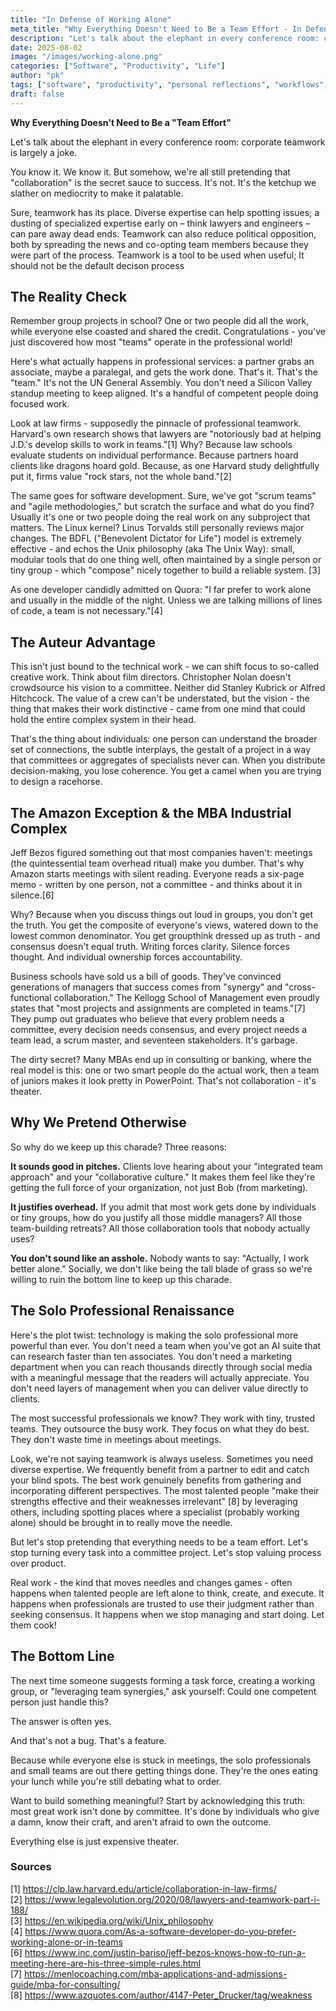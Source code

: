 ```yaml
---
title: "In Defense of Working Alone"
meta_title: "Why Everything Doesn't Need to Be a Team Effort - In Defense of Working Alone"
description: "Let's talk about the elephant in every conference room: corporate teamwork is largely a joke. You know it. We know it. But somehow, we're all still pretending that collaboration is the secret sauce to success."
date: 2025-08-02
image: "/images/working-alone.png"
categories: ["Software", "Productivity", "Life"]
author: "pk"
tags: ["software", "productivity", "personal reflections", "workflows", "bricolage"]
draft: false
---
```


**Why Everything Doesn't Need to Be a "Team Effort"**

Let's talk about the elephant in every conference room: corporate teamwork is largely a joke.  

You know it. We know it.  But somehow, we're all still pretending that "collaboration" is the secret sauce to success. It's not. It's the ketchup we slather on mediocrity to make it palatable.

Sure, teamwork has its place. Diverse expertise can help spotting issues; a dusting of specialized expertise early on – think lawyers and engineers – can pare away dead ends.  Teamwork can also reduce political opposition, both by spreading the news and co-opting team members because they were part of the process.  Teamwork is a tool to be used when useful;  It should not be the default decison process

## The Reality Check 

Remember group projects in school? One or two people did all the work, while everyone else coasted and shared the credit. Congratulations - you've just discovered how most "teams" operate in the professional world! 

Here's what actually happens in professional services: a partner grabs an associate, maybe a paralegal, and gets the work done. That's it. That's the "team." It's not the UN General Assembly. You don't need a Silicon Valley standup meeting to keep aligned. It's a handful of competent people doing focused work.

Look at law firms - supposedly the pinnacle of professional teamwork. Harvard's own research shows that lawyers are "notoriously bad at helping J.D.'s develop skills to work in teams."[1] Why? Because law schools evaluate students on individual performance. Because partners hoard clients like dragons hoard gold. Because, as one Harvard study delightfully put it, firms value "rock stars, not the whole band."[2]

The same goes for software development. Sure, we've got "scrum teams" and "agile methodologies," but scratch the surface and what do you find? Usually it's one or two people doing the real work on any subproject that matters. The Linux kernel? Linus Torvalds still personally reviews major changes. The BDFL ("Benevolent Dictator for Life") model is extremely effective - and echos the Unix philosophy (aka The Unix Way): small, modular tools that do one thing well, often maintained by a single person or tiny group - which "compose" nicely together to build a reliable system. [3]

As one developer candidly admitted on Quora: "I far prefer to work alone and usually in the middle of the night. Unless we are talking millions of lines of code, a team is not necessary."[4]

## The Auteur Advantage

This isn't just bound to the technical work - we can shift focus to so-called creative work. Think about film directors. Christopher Nolan doesn't crowdsource his vision to a committee. Neither did Stanley Kubrick or Alfred Hitchcock. The value of a crew can't be understated, but the vision - the thing that makes their work distinctive - came from one mind that could hold the entire complex system in their head.

That's the thing about individuals: one person can understand the broader set of connections, the subtle interplays, the gestalt of a project in a way that committees or aggregates of specialists never can. When you distribute decision-making, you lose coherence. You get a camel when you are trying to design a racehorse.

## The Amazon Exception & the MBA Industrial Complex

Jeff Bezos figured something out that most companies haven't: meetings (the quintessential team overhead ritual) make you dumber. That's why Amazon starts meetings with silent reading. Everyone reads a six-page memo - written by one person, not a committee - and thinks about it in silence.[6]

Why? Because when you discuss things out loud in groups, you don't get the truth. You get the composite of everyone's views, watered down to the lowest common denominator. You get groupthink dressed up as truth - and consensus doesn't equal truth. Writing forces clarity. Silence forces thought. And individual ownership forces accountability.

Business schools have sold us a bill of goods. They've convinced generations of managers that success comes from "synergy" and "cross-functional collaboration." The Kellogg School of Management even proudly states that "most projects and assignments are completed in teams."[7] They pump out graduates who believe that every problem needs a committee, every decision needs consensus, and every project needs a team lead, a scrum master, and seventeen stakeholders. It's garbage.

The dirty secret? Many MBAs end up in consulting or banking, where the real model is this: one or two smart people do the actual work, then a team of juniors makes it look pretty in PowerPoint. That's not collaboration - it's theater.

## Why We Pretend Otherwise 

So why do we keep up this charade? Three reasons:

**It sounds good in pitches.** Clients love hearing about your "integrated team approach" and your "collaborative culture." It makes them feel like they're getting the full force of your organization, not just Bob (from marketing).

**It justifies overhead.** If you admit that most work gets done by individuals or tiny groups, how do you justify all those middle managers? All those team-building retreats? All those collaboration tools that nobody actually uses?

**You don't sound like an asshole.** Nobody wants to say: "Actually, I work better alone." Socially, we don't like being the tall blade of grass so we're willing to ruin the bottom line to keep up this charade.

## The Solo Professional Renaissance
 
Here's the plot twist: technology is making the solo professional more powerful than ever. You don't need a team when you've got an AI suite that can research faster than ten associates. You don't need a marketing department when you can reach thousands directly through social media with a meaningful message that the readers will actually appreciate. You don't need layers of management when you can deliver value directly to clients.

The most successful professionals we know? They work with tiny, trusted teams. They outsource the busy work. They focus on what they do best. They don't waste time in meetings about meetings. 

Look, we're not saying teamwork is always useless. Sometimes you need diverse expertise. We frequently benefit from a partner to edit and catch your blind spots. The best work genuinely benefits from gathering and incorporating different perspectives. The most talented people "make their strengths effective and their weaknesses irrelevant" [8] by leveraging others, including spotting places where a specialist (probably working alone) should be brought in to really move the needle.

But let's stop pretending that everything needs to be a team effort. Let's stop turning every task into a committee project. Let's stop valuing process over product.

Real work - the kind that moves needles and changes games - often happens when talented people are left alone to think, create, and execute. It happens when professionals are trusted to use their judgment rather than seeking consensus. It happens when we stop managing and start doing. Let them cook!

## The Bottom Line

The next time someone suggests forming a task force, creating a working group, or "leveraging team synergies," ask yourself: Could one competent person just handle this?

The answer is often yes.

And that's not a bug. That's a feature.

Because while everyone else is stuck in meetings, the solo professionals and small teams are out there getting things done. They're the ones eating your lunch while you're still debating what to order.

Want to build something meaningful? Start by acknowledging this truth: most great work isn't done by committee. It's done by individuals who give a damn, know their craft, and aren't afraid to own the outcome.

Everything else is just expensive theater.


### Sources
[1] https://clp.law.harvard.edu/article/collaboration-in-law-firms/  
[2] https://www.legalevolution.org/2020/08/lawyers-and-teamwork-part-i-188/  
[3] https://en.wikipedia.org/wiki/Unix_philosophy  
[4] https://www.quora.com/As-a-software-developer-do-you-prefer-working-alone-or-in-teams  
[6] https://www.inc.com/justin-bariso/jeff-bezos-knows-how-to-run-a-meeting-here-are-his-three-simple-rules.html  
[7] https://menlocoaching.com/mba-applications-and-admissions-guide/mba-for-consulting/  
[8] https://www.azquotes.com/author/4147-Peter_Drucker/tag/weakness